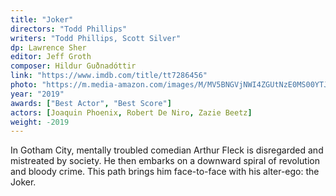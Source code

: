 ```yaml
---
title: "Joker"
directors: "Todd Phillips"
writers: "Todd Phillips, Scott Silver"
dp: Lawrence Sher 
editor: Jeff Groth 
composer: Hildur Guðnadóttir
link: "https://www.imdb.com/title/tt7286456"
photo: "https://m.media-amazon.com/images/M/MV5BNGVjNWI4ZGUtNzE0MS00YTJmLWE0ZDctN2ZiYTk2YmI3NTYyXkEyXkFqcGdeQXVyMTkxNjUyNQ@@._V1_.jpg"
year: "2019"
awards: ["Best Actor", "Best Score"]
actors: [Joaquin Phoenix, Robert De Niro, Zazie Beetz]
weight: -2019
---
```

In Gotham City, mentally troubled comedian Arthur Fleck is disregarded and mistreated by society. He then embarks on a downward spiral of revolution and bloody crime. This path brings him face-to-face with his alter-ego: the Joker.